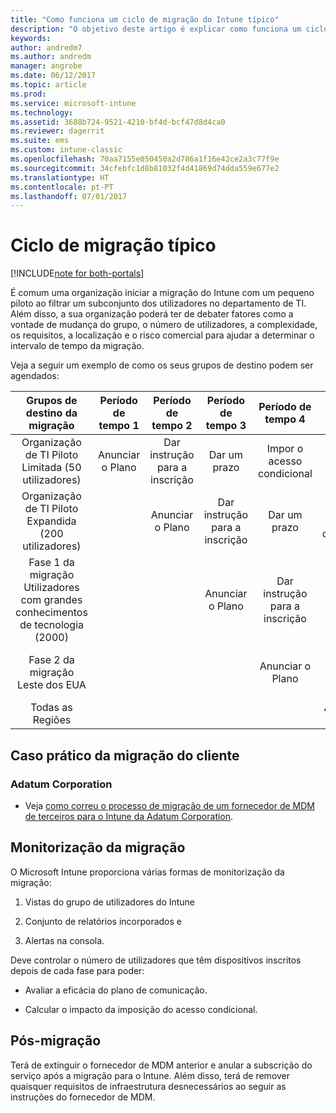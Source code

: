 ```yaml
---
title: "Como funciona um ciclo de migração do Intune típico"
description: "O objetivo deste artigo é explicar como funciona um ciclo de migração do Intune e dar exemplos sobre como o cliente deve realizar os ciclos de migração."
keywords: 
author: andredm7
ms.author: andredm
manager: angrobe
ms.date: 06/12/2017
ms.topic: article
ms.prod: 
ms.service: microsoft-intune
ms.technology: 
ms.assetid: 3688b724-9521-4210-bf4d-bcf47d8d4ca0
ms.reviewer: dagerrit
ms.suite: ems
ms.custom: intune-classic
ms.openlocfilehash: 70aa7155e050450a2d786a1f16e42ce2a3c77f9e
ms.sourcegitcommit: 34cfebfc1d8b81032f4d41869d74dda559e677e2
ms.translationtype: HT
ms.contentlocale: pt-PT
ms.lasthandoff: 07/01/2017
---
```

# <a name="typical-migration-cycle"></a>Ciclo de migração típico

[!INCLUDE[note for both-portals](./includes/note-for-both-portals.md)]

É comum uma organização iniciar a migração do Intune com um pequeno piloto ao filtrar um subconjunto dos utilizadores no departamento de TI. Além disso, a sua organização poderá ter de debater fatores como a vontade de mudança do grupo, o número de utilizadores, a complexidade, os requisitos, a localização e o risco comercial para ajudar a determinar o intervalo de tempo da migração.

Veja a seguir um exemplo de como os seus grupos de destino podem ser agendados:

  | **Grupos de destino da migração** | **Período de tempo 1** | **Período de tempo 2** | **Período de tempo 3** | **Período de tempo 4** | **...**
|:---:|:---:|:---:|:---:|:---:|:---:|
| Organização de TI Piloto Limitada (50 utilizadores) | Anunciar o Plano | Dar instrução para a inscrição | Dar um prazo | Impor o acesso condicional |  |                                                        
| Organização de TI Piloto Expandida (200 utilizadores) |  | Anunciar o Plano | Dar instrução para a inscrição | Dar um prazo | Impor o acesso condicional | 
| Fase 1 da migração Utilizadores com grandes conhecimentos de tecnologia (2000) |  |  | Anunciar o Plano | Dar instrução para a inscrição | Dar um prazo | 
| Fase 2 da migração Leste dos EUA |  |  |  | Anunciar o Plano | Dar instrução para a inscrição | 
| Todas as Regiões |  |  |  |  | Anunciar o Plano | 

## <a name="customer-migration-case-study"></a>Caso prático da migração do cliente

### <a name="adatum-corporation"></a>Adatum Corporation

- Veja [como correu o processo de migração de um fornecedor de MDM de terceiros para o Intune da Adatum Corporation](https://gallery.technet.microsoft.com/Intune-migration-guide-893a95e3?redir=0).

## <a name="monitoring-migration"></a>Monitorização da migração

O Microsoft Intune proporciona várias formas de monitorização da migração:

1.  Vistas do grupo de utilizadores do Intune

2.  Conjunto de relatórios incorporados e

3.  Alertas na consola.

Deve controlar o número de utilizadores que têm dispositivos inscritos depois de cada fase para poder:

-   Avaliar a eficácia do plano de comunicação.

-   Calcular o impacto da imposição do acesso condicional.


## <a name="post-migration"></a>Pós-migração

Terá de extinguir o fornecedor de MDM anterior e anular a subscrição do serviço após a migração para o Intune. Além disso, terá de remover quaisquer requisitos de infraestrutura desnecessários ao seguir as instruções do fornecedor de MDM.
